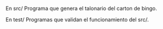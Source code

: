 En src/
Programa que genera el talonario del carton de bingo.

En test/
Programas que validan el funcionamiento del src/.

